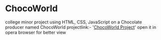 # ChocoWorld
college minor project using HTML, CSS, JavaScript on a Chocolate producer named ChocoWorld
projectlink:-
'[ChocoWorld Project](http://127.0.0.1:5501/index.html)'
open it in opera browser for better view
